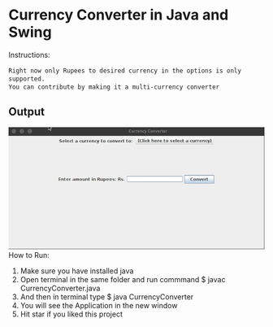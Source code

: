 # Currency Converter in Java and Swing

Instructions:

    Right now only Rupees to desired currency in the options is only supported.
    You can contribute by making it a multi-currency converter

## Output

![Output of program](https://github.com/alim-ansari/currency-converter/blob/master/currency-converter-output.gif)
How to Run:

1.  Make sure you have installed java
2.  Open terminal in the same folder and run commmand \$ javac CurrencyConverter.java
3.  And then in terminal type \$ java CurrencyConverter
4.  You will see the Application in the new window
5.  Hit star if you liked this project
